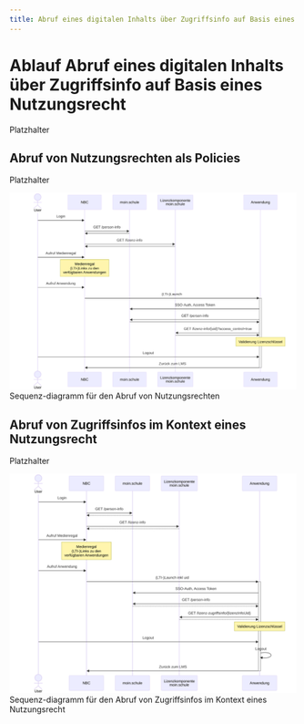 ```yaml
---
title: Abruf eines digitalen Inhalts über Zugriffsinfo auf Basis eines Nutzungsrecht
---
```


# Ablauf Abruf eines digitalen Inhalts über Zugriffsinfo auf Basis eines Nutzungsrecht

Platzhalter

## Abruf von Nutzungsrechten als Policies

Platzhalter

![Sequenz-diagramm für den Abruf von Nutzungsrechten](../../../static/diagrams/sequenceDiagrams/lizenz-info.sequence.svg)
Sequenz-diagramm für den Abruf von Nutzungsrechten

## Abruf von Zugriffsinfos im Kontext eines Nutzungsrecht

Platzhalter

![Sequenz-diagramm für den Abruf von Zugriffsinfos im Kontext eines Nutzungsrecht](../../../static/diagrams/sequenceDiagrams/access-control.sequence.svg)
Sequenz-diagramm für den Abruf von Zugriffsinfos im Kontext eines Nutzungsrecht